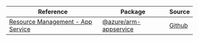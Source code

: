 | Reference | Package | Source |
|---|---|---|
|[Resource Management - App Service](arm-appservice-readme.md)|[@azure/arm-appservice](https://www.npmjs.com/package/@azure/arm-appservice)|[Github](https://github.com/Azure/azure-sdk-for-js/blob/main/sdk/appservice/arm-appservice)|
